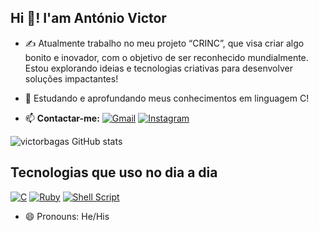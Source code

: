 ## Hi 👋! I'am António Victor

- ✍️ Atualmente trabalho no meu projeto “CRINC”, que visa criar algo bonito e inovador, com o objetivo de ser reconhecido mundialmente. Estou explorando ideias e tecnologias criativas para desenvolver soluções impactantes!
- 🧠 Estudando e aprofundando meus conhecimentos em linguagem C!

- 📫 **Contactar-me:**
  [![Gmail](https://img.shields.io/badge/Gmail-D14836?style=for-the-badge&logo=gmail&logoColor=white)](mailto:victorbagas220@gmail.com)
  [![Instagram](https://img.shields.io/badge/Instagram-E4405F?style=for-the-badge&logo=instagram&logoColor=white)](https://instagram.com/vctorbagas)

![victorbagas GitHub stats](https://github-readme-stats.vercel.app/api?username=victorbagas&show_icons=true&theme=radical)

## Tecnologias que uso no dia a dia
[![C](https://img.shields.io/badge/C-00599C?style=for-the-badge&logo=c&logoColor=white)](https://en.wikipedia.org/wiki/C_(programming_language))
[![Ruby](https://img.shields.io/badge/Ruby-CC342D?style=for-the-badge&logo=ruby&logoColor=white)](https://www.ruby-lang.org/en/)
[![Shell Script](https://img.shields.io/badge/Shell_Script-121011?style=for-the-badge&logo=gnu-bash&logoColor=white)](https://www.gnu.org/software/bash/)

- 😄 Pronouns: He/His
